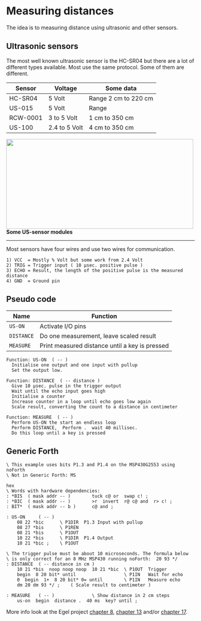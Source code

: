 # Measuring distances

The idea is to measuring distance using ultrasonic and other sensors.  


## Ultrasonic sensors

The most well known ultrasonic sensor is the HC-SR04 but there are a lot
of different types available. Most use the same protocol. Some of them are
different.  

|  Sensor | Voltage |  Some data |
| -------- | ------------ | ----------------------- | 
| HC-SR04 | 5 Volt | Range 2 cm to 220 cm |
| US-015  | 5 Volt | Range | 8 cm to 350 cm |
| RCW-0001 | 3 to 5 Volt | 1 cm to 350 cm |
| US-100 | 2.4 to 5 Volt | 4 cm to 350 cm |

<p align="left">
<img src="https://home.hccnet.nl/willem.ouwerkerk/egel-for-msp430/p13%20-%20three%20different%20us-sensors.jpg"
 width="500" height="240" />
      <b>Some US-sensor modules</b>
</p>  

  ***

Most sensors have four wires and use two wires for communication.

```
1) VCC  = Mostly % Volt but some work from 2.4 Volt
2) TRIG = Trigger input ( 10 µsec. positive pulse )
3) ECHO = Result, the length of the positive pulse is the measured distance
4) GND  = Ground pin
```

## Pseudo code

|  Name | Function |
| -------- | ----------------------- | 
| `US-ON` | Activate I/O pins |
| `DISTANCE` | Do one measurement, leave scaled result |
| `MEASURE` | Print measured distance until a key is pressed |

```
Function: US-ON  ( -- )
  Initialise one output and one input with pullup
  Set the output low.

Function: DISTANCE  ( -- distance )
  Give 10 µsec. pulse in the trigger output
  Wait until the echo input goes high
  Initialise a counter
  Increase counter in a loop until echo goes low again
  Scale result, converting the count to a distance in centimeter

Function: MEASURE  ( -- )
  Perform US-ON the start an endless loop
  Perform DISTANCE,  Perform .  wait 40 millisec.
  Do this loop until a key is pressed 
```

## Generic Forth

```forth
\ This example uses bits P1.3 and P1.4 on the MSP430G2553 using noForth
\ Not in Generic Forth: MS 

hex
\ Words with hardware dependencies:
: *BIS  ( mask addr -- )        tuck c@ or  swap c! ; 
: *BIC  ( mask addr -- )        >r  invert  r@ c@ and  r> c! ;
: BIT*  ( mask addr -- b )      c@ and ;

: US-ON     ( -- )
    08 22 *bic      \ P1DIR  P1.3 Input with pullup
    08 27 *bis      \ P1REN
    08 21 *bis      \ P1OUT
    10 22 *bis      \ P1DIR  P1.4 Output
    10 21 *bic ;    \ P1OUT

\ The trigger pulse must be about 10 microseconds. The formula below 
\ is only correct for an 8 MHz MSP430 running noForth:  20 93 */
: DISTANCE  ( -- distance in cm )
    10 21 *bis  noop noop noop  10 21 *bic  \ P1OUT  Trigger
    begin  8 20 bit* until                  \ P1IN   Wait for echo
    0  begin  1+  8 20 bit* 0= until        \ P1IN   Measure echo
    dm 20 dm 93 */ ;    ( Scale result to centimeter )

: MEASURE   ( -- )              \ Show distance in 2 cm steps
    us-on  begin  distance .  40 ms  key? until ;

``` 

More info look at the Egel project [chapter 8](https://home.hccnet.nl/willem.ouwerkerk/egel-for-msp430/egel%20for%20launchpad.html#e008), [chapter 13](https://home.hccnet.nl/willem.ouwerkerk/egel-for-msp430/egel%20for%20launchpad.html#e013) and/or [chapter 17](https://home.hccnet.nl/willem.ouwerkerk/egel-for-msp430/egel%20for%20launchpad.html#e017).  
